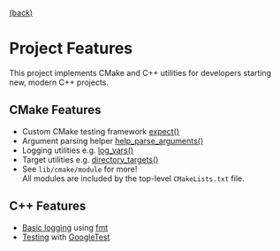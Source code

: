 [(back)](README.md)

# Project Features

This project implements CMake and C++ utilities for developers starting new,
modern C++ projects.

## CMake Features

- Custom CMake testing framework [expect()](lib/cmake/module/Expect.cmake)
- Argument parsing helper [help_parse_arguments()](lib/cmake/module/HelpParseArguments.cmake)
- Logging utilities e.g. [log_vars()](lib/cmake/module/LogVars.cmake)
- Target utilities e.g. [directory_targets()](lib/cmake/module/DirectoryTargets.cmake)
- See `lib/cmake/module` for more!  
  All modules are included by the top-level `CMakeLists.txt` file.

## C++ Features

- [Basic logging](src/utility/log.hxx) using [fmt](https://github.com/fmtlib/fmt)
- [Testing](test/unit/project.cxx) with [GoogleTest](https://github.com/google/googletest)
